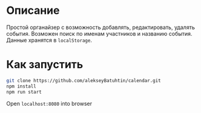 # Описание
Простой органайзер с возможность добавлять, редактировать, удалять события.
Возможен поиск по именам участников и названию события.
Данные хранятся в `localStorage`.

# Как запустить
```sh
git clone https://github.com/alekseyBatuhtin/calendar.git
npm install
npm run start
```
Open `localhost:8080` into browser